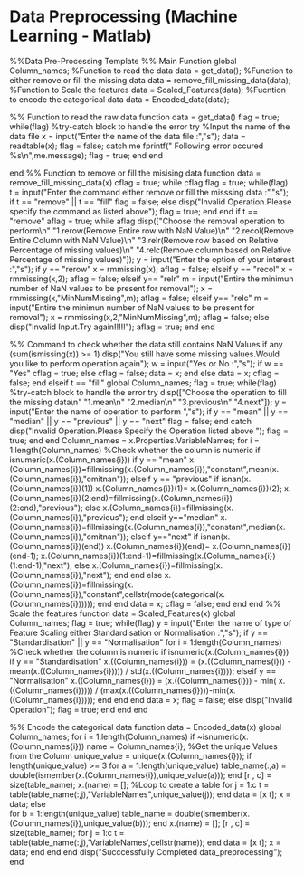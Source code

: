 # Data Preprocessing (Machine Learning - Matlab)
%%Data Pre-Processing Template
%% Main Function
global Column_names;
%Function to read the data
data = get_data();
%Function to either remove or fill the missing data
data = remove_fill_missing_data(data);
%Function to Scale the features
data = Scaled_Features(data);
%Fucntion to encode the categorical data
data = Encoded_data(data);

%% Function to read the raw data
function data = get_data()
    flag = true;
    while(flag)
        %try-catch block to handle the error
        try
            %Input the name of the data file
            x = input("Enter the name of the data file  :","s");
            data = readtable(x);
            flag = false;
        catch me
            fprintf(" Following error occured %s\n",me.message);
            flag = true;
        end
     end
    
end
%% Function to remove or fill the misising data
function data = remove_fill_missing_data(x)
    cflag = true;
    while cflag
        flag = true;
        while(flag)  
            t = input("Enter the command either remove or fill the misssing data :","s");
            if t == "remove" || t == "fill"
                flag = false;
            else
                disp("Invalid Operation.Please specify the command as listed above");
                flag = true;
            end
        end 
        if t == "remove"
            aflag = true;
            while aflag
                disp(["Choose the removal operation to perform\n"
                "1.rerow(Remove Entire row with NaN Value)\n"
                "2.recol(Remove Entire Column with NaN Value)\n"
                "3.relr(Remove  row  based on Relative Percentage of missing values)\n"
                "4.relc(Remove  column based on Relative Percentage of missing values)"]);
                y = input("Enter the option of your interest  :","s");
                if y == "rerow"
                    x = rmmissing(x);
                    aflag = false;
                elseif y == "recol"
                    x = rmmissing(x,2);
                    aflag = false;
                elseif y== "relr"
                    m = input("Entire the minimun number of NaN values to be present for removal");
                    x = rmmissing(x,"MinNumMissing",m);
                    aflag = false;
                elseif y== "relc"
                    m = input("Entire the minimun number of NaN values to be present for removal");
                    x = rmmissing(x,2,"MinNumMissing",m);
                    aflag = false;
                else
                    disp("Invalid Input.Try again!!!!!");
                    aflag = true;
                end
            end
            
%% Command to check whether the data still contains NaN Values
            if any (sum(ismissing(x)) >= 1)
                disp("You still have some missing values.Would you like to perform operation again");
                w = input("Yes or No  :","s");
                if w == "Yes"
                    cflag = true;
                else
                    cflag = false;
                    data = x;
                end
            else 
                data = x;
                cflag = false;
            end
         elseif t == "fill"
            global Column_names;
            flag = true;
            while(flag)
                %try-catch block to handle the error
                try
                    disp(["Choose the operation to fill the missing data\n"
                          "1.mean\n"
                          "2.median\n"
                          "3.previous\n"
                          "4.next"]);
                    y = input("Enter the name of operation to perform  ","s");
                    if y == "mean" || y == "median" || y == "previous" || y == "next"
                        flag = false;
                    end
                catch
                    disp("Invalid Operation.Please Specify the Operation listed above ");
                    flag = true;
                end
             end
            Column_names = x.Properties.VariableNames;
            for i = 1:length(Column_names)
                %Check whether the column is numeric
                if isnumeric(x.(Column_names{i}))
                    if y == "mean"
                       x.(Column_names{i})=fillmissing(x.(Column_names{i}),"constant",mean(x.(Column_names{i}),"omitnan"));
                    elseif y == "previous"
                       if isnan(x.(Column_names{i})(1))
                           x.(Column_names{i})(1)= x.(Column_names{i})(2);
                           x.(Column_names{i})(2:end)=fillmissing(x.(Column_names{i})(2:end),"previous");
                       else
                           x.(Column_names{i})=fillmissing(x.(Column_names{i}),"previous");
                       end
                     elseif y=="median"
                        x.(Column_names{i})=fillmissing(x.(Column_names{i}),"constant",median(x.(Column_names{i}),"omitnan"));
                     elseif y=="next"
                        if isnan(x.(Column_names{i})(end))
                           x.(Column_names{i})(end)= x.(Column_names{i})(end-1);
                           x.(Column_names{i})(1:end-1)=fillmissing(x.(Column_names{i})(1:end-1),"next");
                         else
                           x.(Column_names{i})=fillmissing(x.(Column_names{i}),"next");
                        end
                    end
                else
                      x.(Column_names{i})=fillmissing(x.(Column_names{i}),"constant",cellstr(mode(categorical(x.(Column_names{i})))));
                end
            end
            data = x;
            cflag = false;
        end
    end
end
%% Scale the features
function data = Scaled_Features(x)
    global Column_names;
    flag = true;
    while(flag) 
       y = input("Enter the name of type of Feature Scaling either Standardisation or Normalisation  :","s");
            if y == "Standardisation" || y == "Normalisation"
                for i = 1:length(Column_names) 
                    %Check whether the column is numeric
                    if isnumeric(x.(Column_names{i}))
                        if y == "Standardisation" 
                            x.((Column_names{i})) = (x.((Column_names{i})) - mean(x.((Column_names{i})))) / std(x.((Column_names{i})));
                        elseif y == "Normalisation"
                            x.((Column_names{i})) =  (x.((Column_names{i})) - min( x.((Column_names{i})))) / (max(x.((Column_names{i})))-min(x.((Column_names{i}))));
                        end
                    end
                end
                data = x;
                flag = false;
            else
                disp("Invalid Operation");
                flag = true;
            end
     end
 end
         
%% Encode the categorical data
 function data = Encoded_data(x)
     global Column_names;
     for i = 1:length(Column_names)
        if ~isnumeric(x.(Column_names{i}))
            name = Column_names{i};
            %Get the unique Values from the Column
            unique_value = unique(x.(Column_names{i}));
            if length(unique_value) >= 3
                for a = 1:length(unique_value)
                    table_name(:,a) = double(ismember(x.(Column_names{i}),unique_value(a)));
                end
                [r , c] = size(table_name);
                x.(name) = [];
                %Loop to create a table
                for j = 1:c
                    t = table(table_name(:,j),"VariableNames",unique_value(j));
                end
                data = [x t];
                x = data;
             else    
                for b = 1:length(unique_value)
                    table_name = double(ismember(x.(Column_names{i}),unique_value(b)));
                end
                x.(name) = [];
                [r , c] = size(table_name);
                for j = 1:c
                    t = table(table_name(:,j),'VariableNames',cellstr(name));
                end
                data = [x t];
                x = data;
            end
        end
     end
     disp("Succcessfully Completed data_preprocessing");
 end
